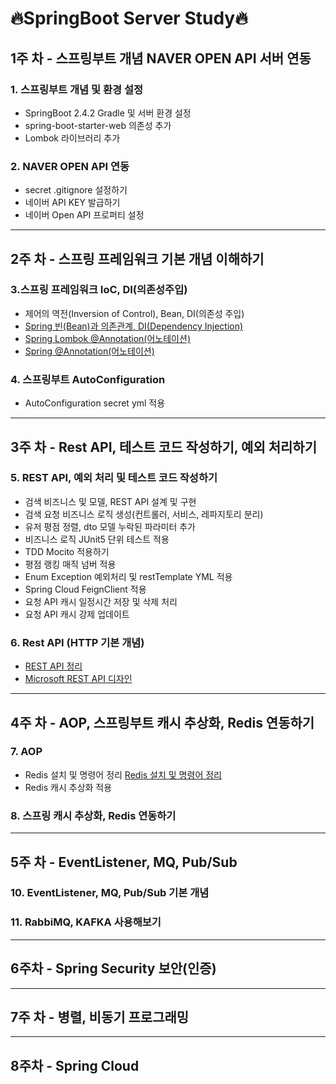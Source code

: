 # 🔥SpringBoot Server Study🔥 
## 1주 차 - 스프링부트 개념 NAVER OPEN API 서버 연동

### 1. 스프링부트 개념 및 환경 설정
- SpringBoot 2.4.2 Gradle 및 서버 환경 설정
- spring-boot-starter-web 의존성 추가
- Lombok 라이브러리 추가

 ### 2.  NAVER OPEN API 연동
 - secret .gitignore 설정하기
 - 네이버 API KEY 발급하기
 - 네이버 Open API 프로퍼티 설정
---
## 2주 차 - 스프링 프레임워크 기본 개념 이해하기

### 3.스프링 프레임워크 IoC, DI(의존성주입)
-  제어의 역전(Inversion of Control), Bean, DI(의존성 주입)
- [Spring 빈(Bean)과 의존관계, DI(Dependency Injection)](https://gwanhyeon.github.io/Spring-20210117-spring-dependency-injection/)
- [Spring Lombok @Annotation(어노테이션)](https://gwanhyeon.github.io/Spring-20210114-spring-lombok-annotation/)
- [Spring @Annotation(어노테이션)](https://gwanhyeon.github.io/Spring-20210114-spring-annotation/)

### 4. 스프링부트 AutoConfiguration
- AutoConfiguration secret yml 적용

---
## 3주 차 - Rest API, 테스트 코드 작성하기, 예외 처리하기

### 5. REST API, 예외 처리 및 테스트 코드 작성하기
- 검색 비즈니스 및 모델, REST API 설계 및 구현
- 검색 요청 비즈니스 로직 생성(컨트롤러, 서비스, 레파지토리 분리)
- 유저 평점 정렬, dto 모델 누락된 파라미터 추가
- 비즈니스 로직 JUnit5 단위 테스트 적용
- TDD Mocito 적용하기
- 평점 랭킹 매직 넘버 적용
- Enum Exception 예외처리 및 restTemplate YML 적용
- Spring Cloud FeignClient 적용
- 요청 API 캐시 일정시간 저장 및 삭제 처리
- 요청 API 캐시 강제 업데이트

### 6. Rest API (HTTP 기본 개념)    
- [REST API  정리](https://gwanhyeon.github.io/Network-20210128-network-08-rest-api/)
- [Microsoft REST API 디자인](https://docs.microsoft.com/ko-kr/azure/architecture/best-practices/api-design)
--- 
## 4주 차 - AOP, 스프링부트 캐시 추상화, Redis 연동하기

### 7. AOP
- Redis 설치 및 명령어 정리
[Redis 설치 및 명령어 정리](https://gwanhyeon.github.io/Database-20210131-redis-install-command/)
- Redis 캐시 추상화 적용
### 8. 스프링 캐시 추상화, Redis 연동하기
--- 
## 5주 차 - EventListener, MQ, Pub/Sub
### 10. EventListener, MQ, Pub/Sub 기본 개념
### 11. RabbiMQ, KAFKA 사용해보기
--- 
## 6주차 - Spring Security 보안(인증)
--- 
## 7주 차 - 병렬, 비동기 프로그래밍
--- 
## 8주차 - Spring Cloud
